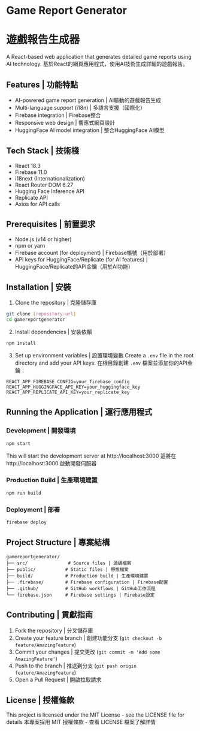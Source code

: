 # Game Report Generator
# 遊戲報告生成器

A React-based web application that generates detailed game reports using AI technology.
基於React的網頁應用程式，使用AI技術生成詳細的遊戲報告。

## Features | 功能特點

- AI-powered game report generation | AI驅動的遊戲報告生成
- Multi-language support (i18n) | 多語言支援（國際化）
- Firebase integration | Firebase整合
- Responsive web design | 響應式網頁設計
- HuggingFace AI model integration | 整合HuggingFace AI模型

## Tech Stack | 技術棧

- React 18.3
- Firebase 11.0
- i18next (Internationalization)
- React Router DOM 6.27
- Hugging Face Inference API
- Replicate API
- Axios for API calls

## Prerequisites | 前置要求

- Node.js (v14 or higher)
- npm or yarn
- Firebase account (for deployment) | Firebase帳號（用於部署）
- API keys for HuggingFace/Replicate (for AI features) | HuggingFace/Replicate的API金鑰（用於AI功能）

## Installation | 安裝

1. Clone the repository | 克隆儲存庫
```bash
git clone [repository-url]
cd gamereportgenerator
```

2. Install dependencies | 安裝依賴
```bash
npm install
```

3. Set up environment variables | 設置環境變數
Create a `.env` file in the root directory and add your API keys:
在根目錄創建 `.env` 檔案並添加你的API金鑰：

```env
REACT_APP_FIREBASE_CONFIG=your_firebase_config
REACT_APP_HUGGINGFACE_API_KEY=your_huggingface_key
REACT_APP_REPLICATE_API_KEY=your_replicate_key
```

## Running the Application | 運行應用程式

### Development | 開發環境
```bash
npm start
```
This will start the development server at http://localhost:3000
這將在 http://localhost:3000 啟動開發伺服器

### Production Build | 生產環境建置
```bash
npm run build
```

### Deployment | 部署
```bash
firebase deploy
```

## Project Structure | 專案結構

```
gamereportgenerator/
├── src/               # Source files | 源碼檔案
├── public/           # Static files | 靜態檔案
├── build/            # Production build | 生產環境建置
├── .firebase/        # Firebase configuration | Firebase配置
├── .github/          # GitHub workflows | GitHub工作流程
└── firebase.json     # Firebase settings | Firebase設定
```

## Contributing | 貢獻指南

1. Fork the repository | 分叉儲存庫
2. Create your feature branch | 創建功能分支 (`git checkout -b feature/AmazingFeature`)
3. Commit your changes | 提交更改 (`git commit -m 'Add some AmazingFeature'`)
4. Push to the branch | 推送到分支 (`git push origin feature/AmazingFeature`)
5. Open a Pull Request | 開啟拉取請求

## License | 授權條款

This project is licensed under the MIT License - see the LICENSE file for details
本專案採用 MIT 授權條款 - 查看 LICENSE 檔案了解詳情

